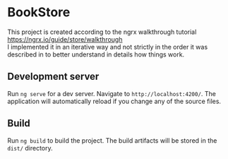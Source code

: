 # BookStore

This project is created according to the ngrx walkthrough tutorial https://ngrx.io/guide/store/walkthrough  
I implemented it in an iterative way and not strictly in the order it was described in to better understand in details how things work.

## Development server

Run `ng serve` for a dev server. Navigate to `http://localhost:4200/`. The application will automatically reload if you change any of the source files.


## Build

Run `ng build` to build the project. The build artifacts will be stored in the `dist/` directory.

